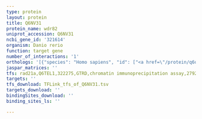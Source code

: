 ```yaml
---
type: protein
layout: protein
title: Q6NV31
protein_name: wdr82
uniprot_accession: Q6NV31
ncbi_gene_id: '321614'
organism: Danio rerio
function: target gene
number_of_interactions: '1'
orthologs: '[{"species": "Homo sapiens", "id": ["<a href=\"/protein/q6uxn9\">Q6UXN9</a>"]}, {"species": "Mus musculus", "id": ["<a href=\"/protein/q8bfq4\">Q8BFQ4</a>"]}, {"species": "Rattus norvegicus", "id": ["<a href=\"/protein/m0r565\">M0R565</a>"]}, {"species": "Drosophila melanogaster", "id": ["<a href=\"/protein/q9vln1\">Q9VLN1</a>"]}, {"species": "Caenorhabditis elegans", "id": ["<a href=\"/protein/q18403\">Q18403</a>"]}, {"species": "Saccharomyces cerevisiae", "id": ["<a href=\"/protein/p36104\">P36104</a>"]}]'
jaspar_matrices: ''
tfs: rad21a,Q6TEL1,322275,GTRD,chromatin immunoprecipitation assay,27924024%5Buid%5D,No
targets: ''
tfs_download: TFLink_tfs_of_Q6NV31.tsv
targets_download: ''
bindingSites_download: ''
binding_sites_ls: ''

---
```

